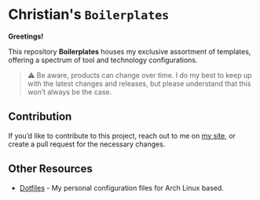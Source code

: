 # Christian's `Boilerplates`

**Greetings!**

This repository **Boilerplates** houses my exclusive assortment of templates, offering a spectrum of tool and technology configurations.

> :warning: Be aware, products can change over time. I do my best to keep up with the latest changes and releases, but please understand that this won’t always be the case.

## Contribution

If you’d like to contribute to this project, reach out to me on [my site](https://nomadrulez.com/), or create a pull request for the necessary changes.

## Other Resources

- [Dotfiles](https://github.com/christiantusset/dotfiles-arch/) - My personal configuration files for Arch Linux based.
